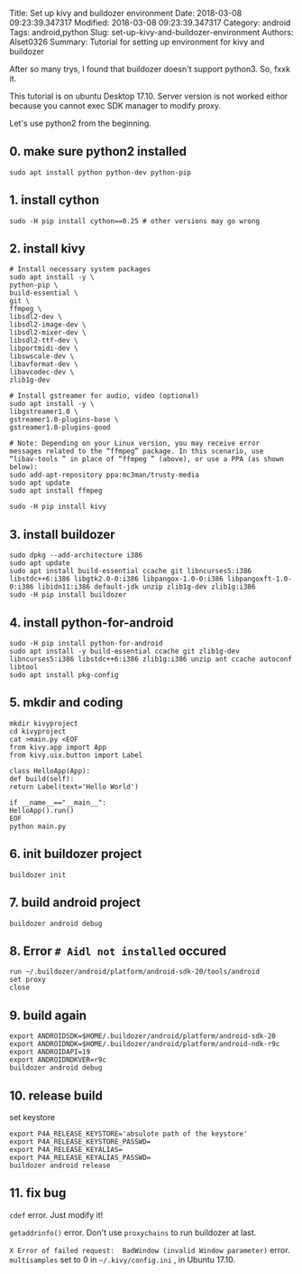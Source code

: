 Title: Set up kivy and buildozer environment
Date: 2018-03-08 09:23:39.347317
Modified: 2018-03-08 09:23:39.347317
Category: android
Tags: android,python
Slug: set-up-kivy-and-buildozer-environment
Authors: Alset0326
Summary: Tutorial for setting up environment for kivy and buildozer

After so many trys, I found that buildozer doesn't  support python3. So, fxxk it.

This tutorial is on ubuntu Desktop 17.10. Server version is not worked eithor because you cannot exec SDK manager to modify proxy.

Let's use python2 from the beginning.

## 0. make sure python2 installed

```
sudo apt install python python-dev python-pip
```

## 1. install cython

```
sudo -H pip install cython==0.25 # other versions may go wrong
```

## 2. install kivy

```
# Install necessary system packages
sudo apt install -y \
python-pip \
build-essential \
git \
ffmpeg \
libsdl2-dev \
libsdl2-image-dev \
libsdl2-mixer-dev \
libsdl2-ttf-dev \
libportmidi-dev \
libswscale-dev \
libavformat-dev \
libavcodec-dev \
zlib1g-dev

# Install gstreamer for audio, video (optional)
sudo apt install -y \
libgstreamer1.0 \
gstreamer1.0-plugins-base \
gstreamer1.0-plugins-good

# Note: Depending on your Linux version, you may receive error messages related to the “ffmpeg” package. In this scenario, use “libav-tools ” in place of “ffmpeg ” (above), or use a PPA (as shown below):
sudo add-apt-repository ppa:mc3man/trusty-media
sudo apt update
sudo apt install ffmpeg

sudo -H pip install kivy
```

## 3. install buildozer

```
sudo dpkg --add-architecture i386
sudo apt update
sudo apt install build-essential ccache git libncurses5:i386 libstdc++6:i386 libgtk2.0-0:i386 libpangox-1.0-0:i386 libpangoxft-1.0-0:i386 libidn11:i386 default-jdk unzip zlib1g-dev zlib1g:i386
sudo -H pip install buildozer
```

## 4. install python-for-android

```
sudo -H pip install python-for-android
sudo apt install -y build-essential ccache git zlib1g-dev libncurses5:i386 libstdc++6:i386 zlib1g:i386 unzip ant ccache autoconf libtool
sudo apt install pkg-config
```

## 5. mkdir and coding

```
mkdir kivyproject
cd kivyproject
cat >main.py <EOF
from kivy.app import App
from kivy.uix.button import Label

class HelloApp(App):
def build(self):
return Label(text='Hello World')

if __name__=="__main__":
HelloApp().run()
EOF
python main.py
```

## 6. init buildozer project

```
buildozer init
```

## 7. build android project

```
buildozer android debug
```

## 8. Error `# Aidl not installed` occured

```
run ~/.buildozer/android/platform/android-sdk-20/tools/android
set proxy
close
```

## 9. build again

```
export ANDROIDSDK=$HOME/.buildozer/android/platform/android-sdk-20
export ANDROIDNDK=$HOME/.buildozer/android/platform/android-ndk-r9c
export ANDROIDAPI=19
export ANDROIDNDKVER=r9c
buildozer android debug
```

## 10. release build

set keystore

```
export P4A_RELEASE_KEYSTORE='absulote path of the keystore'
export P4A_RELEASE_KEYSTORE_PASSWD=
export P4A_RELEASE_KEYALIAS=
export P4A_RELEASE_KEYALIAS_PASSWD=
buildozer android release
```



## 11. fix bug

`cdef` error. Just modify it!

`getaddrinfo()` error. Don't use `proxychains` to run buildozer at last.

`X Error of failed request:  BadWindow (invalid Window parameter)` error. `multisamples` set to 0 in `~/.kivy/config.ini` , in Ubuntu 17.10.